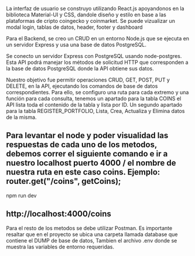La interfaz de usuario se construyo utilizando React.js apoyandonos en la biblioteca Material-UI y CSS, dandole diseño y estilo en base a las plataformas de cripto  coingecko y coinmarket.
Se puede vizualizar un modal login, tablas de datos, header, footer y dashboard

Para el Backend, se creo un  CRUD  en un entorno Node.js que se ejecuta en un servidor Express y usa una base de datos PostgreSQL.

Se conecto un servidor Express con PostgreSQL usando node-postgres. Esta API podrá manejar los métodos de solicitud HTTP que corresponden a la base de datos PostgreSQL donde la API obtiene sus datos.

Nuestro objetivo fue permitir operaciones CRUD, GET, POST, PUT y DELETE, en la API, ejecutando los comandos de base de datos correspondientes. Para ello, se configuro una ruta para cada extremo y una función para cada consulta, tenemos un apartado para la tabla COINS el API  lista toda el contenido de la tabla y lista por ID. Un segundo apartado para la tabla REGISTER_PORTFOLIO, Lista, Crea, Actualiza y Elimina datos de la misma. 

Para levantar el node y poder visualidad las respuestas de cada uno de los metodos, debemos correr el siguiente comando e ir a nuestro localhost puerto 4000 / el nombre de nuestra ruta en este caso coins.
Ejemplo:
router.get("/coins", getCoins);
---------------------------------
npm run dev

http://localhost:4000/coins
---------------------------------

Para el resto de los metodos se debe utilizar Postman. Es importante resaltar que en el proyecto se ubica una carpeta llamada database que contiene el DUMP de base de datos, Tambien el archivo .env donde se muestra las variables de entorno requeridas.

